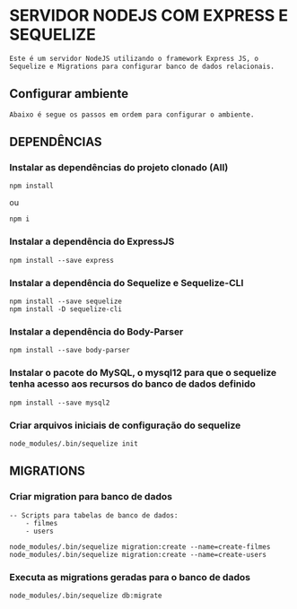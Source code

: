 # SERVIDOR NODEJS COM EXPRESS E SEQUELIZE
    Este é um servidor NodeJS utilizando o framework Express JS, o Sequelize e Migrations para configurar banco de dados relacionais.

## Configurar ambiente
    Abaixo é segue os passos em ordem para configurar o ambiente.

## DEPENDÊNCIAS
### Instalar as dependências do projeto clonado (All)

```
npm install
```
ou
```
npm i
```

### Instalar a dependência do ExpressJS

```
npm install --save express
```

### Instalar a dependência do Sequelize e Sequelize-CLI

```
npm install --save sequelize
npm install -D sequelize-cli
```

### Instalar a dependência do Body-Parser

```
npm install --save body-parser
```

### Instalar o pacote do MySQL, o mysql12 para que o sequelize tenha acesso aos recursos do banco de dados definido

```
npm install --save mysql2
```

### Criar arquivos iniciais de configuração do sequelize

```
node_modules/.bin/sequelize init
```

## MIGRATIONS

### Criar migration para banco de dados
    -- Scripts para tabelas de banco de dados:
        - filmes
        - users

```
node_modules/.bin/sequelize migration:create --name=create-filmes
node_modules/.bin/sequelize migration:create --name=create-users
```

### Executa as migrations geradas para o banco de dados

```
node_modules/.bin/sequelize db:migrate
```